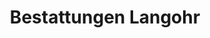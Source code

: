 ---
title: "Bestattungen Langohr"
url: /karlsruhe/bestattungen-langohr-lange-strasse/
shop: Bestattungen
---